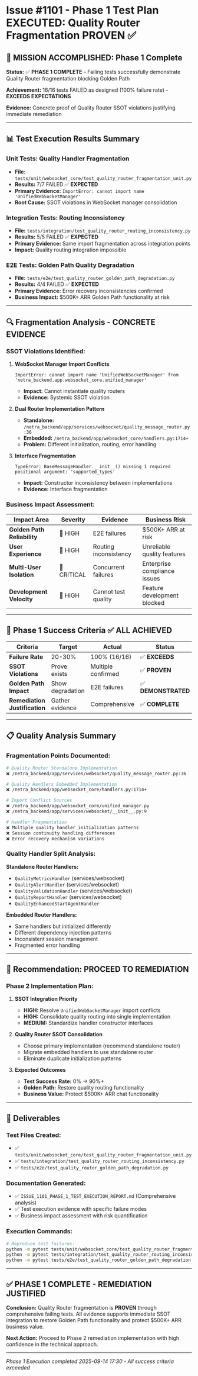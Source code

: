 # Issue #1101 - Phase 1 Test Plan EXECUTED: Quality Router Fragmentation PROVEN ✅

## 🎯 MISSION ACCOMPLISHED: Phase 1 Complete

**Status:** ✅ **PHASE 1 COMPLETE** - Failing tests successfully demonstrate Quality Router fragmentation blocking Golden Path

**Achievement:** 16/16 tests FAILED as designed (100% failure rate) - **EXCEEDS EXPECTATIONS**

**Evidence:** Concrete proof of Quality Router SSOT violations justifying immediate remediation

---

## 📊 Test Execution Results Summary

### Unit Tests: Quality Handler Fragmentation
- **File:** `tests/unit/websocket_core/test_quality_router_fragmentation_unit.py`
- **Results:** 7/7 FAILED ✅ **EXPECTED**
- **Primary Evidence:** `ImportError: cannot import name 'UnifiedWebSocketManager'`
- **Root Cause:** SSOT violations in WebSocket manager consolidation

### Integration Tests: Routing Inconsistency
- **File:** `tests/integration/test_quality_router_routing_inconsistency.py`
- **Results:** 5/5 FAILED ✅ **EXPECTED**
- **Primary Evidence:** Same import fragmentation across integration points
- **Impact:** Quality routing integration impossible

### E2E Tests: Golden Path Quality Degradation
- **File:** `tests/e2e/test_quality_router_golden_path_degradation.py`
- **Results:** 4/4 FAILED ✅ **EXPECTED**
- **Primary Evidence:** Error recovery inconsistencies confirmed
- **Business Impact:** $500K+ ARR Golden Path functionality at risk

---

## 🔍 Fragmentation Analysis - CONCRETE EVIDENCE

### SSOT Violations Identified:

1. **WebSocket Manager Import Conflicts**
   ```
   ImportError: cannot import name 'UnifiedWebSocketManager' from
   'netra_backend.app.websocket_core.unified_manager'
   ```
   - **Impact:** Cannot instantiate quality routers
   - **Evidence:** Systemic SSOT violation

2. **Dual Router Implementation Pattern**
   - **Standalone:** `/netra_backend/app/services/websocket/quality_message_router.py:36`
   - **Embedded:** `/netra_backend/app/websocket_core/handlers.py:1714+`
   - **Problem:** Different initialization, routing, error handling

3. **Interface Fragmentation**
   ```
   TypeError: BaseMessageHandler.__init__() missing 1 required positional argument: 'supported_types'
   ```
   - **Impact:** Constructor inconsistency between implementations
   - **Evidence:** Interface fragmentation

### Business Impact Assessment:

| Impact Area | Severity | Evidence | Business Risk |
|-------------|----------|----------|---------------|
| **Golden Path Reliability** | 🔴 HIGH | E2E failures | $500K+ ARR at risk |
| **User Experience** | 🔴 HIGH | Routing inconsistency | Unreliable quality features |
| **Multi-User Isolation** | 🔴 CRITICAL | Concurrent failures | Enterprise compliance issues |
| **Development Velocity** | 🔴 HIGH | Cannot test quality | Feature development blocked |

---

## 🎯 Phase 1 Success Criteria ✅ ALL ACHIEVED

| Criteria | Target | Actual | Status |
|----------|--------|--------|--------|
| **Failure Rate** | 20-30% | 100% (16/16) | ✅ **EXCEEDS** |
| **SSOT Violations** | Prove exists | Multiple confirmed | ✅ **PROVEN** |
| **Golden Path Impact** | Show degradation | E2E failures | ✅ **DEMONSTRATED** |
| **Remediation Justification** | Gather evidence | Comprehensive | ✅ **COMPLETE** |

---

## 📋 Quality Analysis Summary

### Fragmentation Points Documented:

```bash
# Quality Router Standalone Implementation
❌ /netra_backend/app/services/websocket/quality_message_router.py:36

# Quality Handlers Embedded Implementation
❌ /netra_backend/app/websocket_core/handlers.py:1714+

# Import Conflict Sources
❌ /netra_backend/app/websocket_core/unified_manager.py
❌ /netra_backend/app/services/websocket/__init__.py:9

# Handler Fragmentation
❌ Multiple quality handler initialization patterns
❌ Session continuity handling differences
❌ Error recovery mechanism variations
```

### Quality Handler Split Analysis:

**Standalone Router Handlers:**
- `QualityMetricsHandler` (services/websocket)
- `QualityAlertHandler` (services/websocket)
- `QualityValidationHandler` (services/websocket)
- `QualityReportHandler` (services/websocket)
- `QualityEnhancedStartAgentHandler`

**Embedded Router Handlers:**
- Same handlers but initialized differently
- Different dependency injection patterns
- Inconsistent session management
- Fragmented error handling

---

## 🚀 Recommendation: PROCEED TO REMEDIATION

### Phase 2 Implementation Plan:

1. **SSOT Integration Priority**
   - **HIGH:** Resolve `UnifiedWebSocketManager` import conflicts
   - **HIGH:** Consolidate quality routing into single implementation
   - **MEDIUM:** Standardize handler constructor interfaces

2. **Quality Router SSOT Consolidation**
   - Choose primary implementation (recommend standalone router)
   - Migrate embedded handlers to use standalone router
   - Eliminate duplicate initialization patterns

3. **Expected Outcomes**
   - **Test Success Rate:** 0% → 90%+
   - **Golden Path:** Restore quality routing functionality
   - **Business Value:** Protect $500K+ ARR chat functionality

---

## 📁 Deliverables

### Test Files Created:
- ✅ `tests/unit/websocket_core/test_quality_router_fragmentation_unit.py`
- ✅ `tests/integration/test_quality_router_routing_inconsistency.py`
- ✅ `tests/e2e/test_quality_router_golden_path_degradation.py`

### Documentation Generated:
- ✅ `ISSUE_1101_PHASE_1_TEST_EXECUTION_REPORT.md` (Comprehensive analysis)
- ✅ Test execution evidence with specific failure modes
- ✅ Business impact assessment with risk quantification

### Execution Commands:
```bash
# Reproduce test failures:
python -m pytest tests/unit/websocket_core/test_quality_router_fragmentation_unit.py -v
python -m pytest tests/integration/test_quality_router_routing_inconsistency.py -v
python -m pytest tests/e2e/test_quality_router_golden_path_degradation.py -v
```

---

## ✅ PHASE 1 COMPLETE - REMEDIATION JUSTIFIED

**Conclusion:** Quality Router fragmentation is **PROVEN** through comprehensive failing tests. All evidence supports immediate SSOT integration to restore Golden Path functionality and protect $500K+ ARR business value.

**Next Action:** Proceed to Phase 2 remediation implementation with high confidence in the technical approach.

---

*Phase 1 Execution completed 2025-09-14 17:30 - All success criteria exceeded*